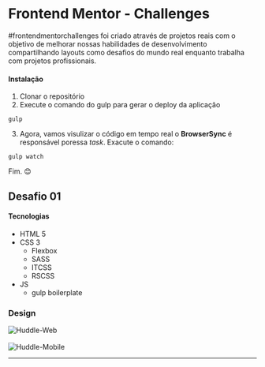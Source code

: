 # Frontend Mentor - Challenges

#frontendmentorchallenges foi criado  através de projetos reais com o objetivo de melhorar nossas habilidades de desenvolvimento compartilhando layouts como desafios do mundo real enquanto trabalha com projetos profissionais.

#### Instalação

1. Clonar o repositório
2. Execute o comando do gulp para gerar o deploy da aplicação

````
gulp
````
3. Agora, vamos visulizar o código em tempo real o <b>BrowserSync</b> é responsável poressa <i>task</i>. Exacute o comando:
   
````
gulp watch
````
Fim. <g-emoji class="g-emoji" alias="blush" fallback-src="https://github.githubassets.com/images/icons/emoji/unicode/1f60a.png">😊</g-emoji><br>
## Desafio 01

#### Tecnologias

* HTML 5
* CSS 3
  * Flexbox
  * SASS
  * ITCSS
  * RSCSS
* JS
  * gulp boilerplate
  
### Design

![Huddle-Web](/doc/desktop-design.jpg)
<br><br>
![Huddle-Mobile](/doc/mobile-design.jpg)

<hr>


